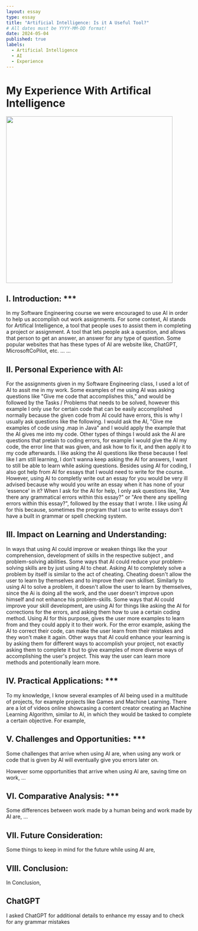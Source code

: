 ```yaml
---
layout: essay
type: essay
title: "Artificial Intelligence: Is it A Useful Tool?"
# All dates must be YYYY-MM-DD format!
date: 2024-05-04
published: true
labels:
  - Artificial Intelligence
  - AI
  - Experience
---
```


<h1>
My Experience With Artifical Intelligence
</h1>

<p>
<img width="450px" class="image-fluid" src="https://itchronicles.com/wp-content/uploads/2020/11/where-is-ai-used-1024x683.jpg">
</p>

<h2>
I. Introduction: ***
</h2>

<p>
In my Software Engineering course we were encouraged to use AI in order to help us accomplish out work assignments. For some context, AI stands for Artifical Intelligence, a tool that people uses to assist them in completing a project or assignment. A tool that lets people ask a question, and allows that person to get an answer, an answer for any type of question. Some popular websites that has these types of AI are website like, ChatGPT, MicrosoftCoPilot, etc. ... ...
<p>

<h2>
II. Personal Experience with AI:
</h2>

<p>
For the assignments given in my Software Engineering class, I used a lot of AI to assit me in my work. Some examples of me using AI was asking questions like "Give me code that accomplishes this," and would be followed by the Tasks / Problems that needs to be solved, however this example I only use for certain code that can be easily accomplished normally because the given code from AI could have errors, this is why I usually ask questions like the following. I would ask the AI, "Give me examples of code using .map in Java" and I would apply the example that the AI gives me into my code. Other types of things I would ask the AI are questions that pretain to coding errors, for example I would give the AI my code, the error line that was given, and ask how to fix it, and then apply it to my code afterwards. I like asking the AI questions like these because I feel like I am still learning, I don't wanna keep asking the AI for answers, I want to still be able to learn while asking questions. Besides using AI for coding, I also got help from AI for essays that I would need to write for the course. However, using AI to completly write out an essay for you would be very ill advised because why would you write an essay when it has none of your 'essence' in it? When I ask for the AI for help, I only ask questions like, "Are there any grammatical errors within this essay?" or "Are there any spelling errors within this essay?", followed by the essay that I wrote. I like using AI for this because, sometimes the program that I use to write essays don't have a built in grammar or spell checking system.
</p>

<h2>
III. Impact on Learning and Understanding:
</h2>

<p>
In ways that using AI could improve or weaken things like the your comprehension, development of skills in the respective subject , and problem-solving abilities. Some ways that AI could reduce your problem-solving skills are by just using AI to cheat. Asking AI to completely solve a problem by itself is similar to the act of cheating. Cheating doesn't allow the user to learn by themselves and to improve their own skillset. Similarly to using AI to solve a problem, it doesn't allow the user to learn by themselves, since the Ai is doing all the work, and the user doesn't improve upon himself and not enhance his problem-skills. Some ways that AI could improve your skill development, are using AI for things like asking the AI for corrections for the errors, and asking them how to use a certain coding method. Using AI for this purpose, gives the user more examples to learn from and they could apply it to their work. For the error example, asking the AI to correct their code, can make the user learn from their mistakes and they won't make it again. Other ways that AI could enhance your learning is by asking them for different ways to accomplish your project, not exactly asking them to complete it but to give examples of more diverse ways of accomplishing the user's project. This way the user can learn more methods and potentionally learn more.
</p>

<h2>
IV. Practical Applications: ***
</h2>

<p>
To my knowledge, I know several examples of AI being used in a multitude of projects, for example projects like Games and Machine Learning. There are a lot of videos online showcasing a content creator creating an Machine Learning Algorithm, similar to AI, in which they would be tasked to complete a certain objective. For example, 
</p>

<h2>
V. Challenges and Opportunities: ***
</h2>

<p>
Some challenges that arrive when using AI are, when using any work or code that is given by AI will eventually give you errors later on.

However some opportunities that arrive when using AI are, saving time on work, ...
</p>

<h2>
VI. Comparative Analysis: ***
</h2>

<p>
Some differences between work made by a human being and work made by AI are, ...
</p>

<h2>
VII. Future Consideration:
</h2>

<p>
Some things to keep in mind for the future while using AI are,
</p>

<h2>
VIII. Conclusion:
</h2>

<p>
In Conclusion,
</p>


<h2>
ChatGPT
</h2>
I asked ChatGPT for additional details to enhance my essay and to check for any grammar mistakes
